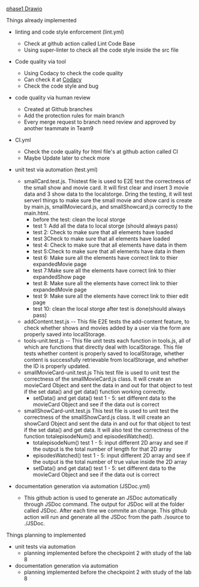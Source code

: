 [phase1 Drawio](/admin/cipipeline/phase1.drawio.png)

Things already implemented
  - linting and code style enforcement (lint.yml)
    - Check at github action called Lint Code Base
    - Using super-linter to check all the code style inside the src file
  - Code quality via tool 
    - Using Codacy to check the code quality
    - Can check it at [Codacy](https://app.codacy.com/gh/cse110-fa22-group9/Team9Repository/dashboard )
    - Check the code style and bug
  - code quality via human review
    - Created at Github branches
    - Add the protection rules for main branch
    - Every merge request to branch need review and approved by another teammate in Team9
  - CI.yml
    - Check the code quality for html file's at github action called CI
    - Maybe Update later to check more

  - unit test via automation (test.yml)
    - smallCard.test.js. Thistest file is used to E2E test the correctness of the small show and movie card. It will first clear and insert 3 movie data and 3 show data to the localstorge. Dring the testing, it will test serverl things to make sure the small movie and show card is create by main.js, smallMoviecard.js, and smallShowcard.js correctly to the main.html.
      - before the test: clean the local storge
      - test 1: Add all the data to local storge (should always pass)
      - test 2: Check to make sure that all <small-movie-card> elements have loaded
      - test 3Check to make sure that all <small-show-card> elements have loaded
      - test 4: Check to make sure that all <small-movie-card> elements have data in them
      - test 5:Check to make sure that all <small-show-card> elements have data in them
      - test 6: Make sure all the <small-movie-card> elements have correct link to thier expandedMovie page
      - test 7:Make sure all the <small-show-card> elements have correct link to thier expandedShow page
      - test 8: Make sure all the <small-movie-card> elements have correct link to thier expandedMovie page
      - test 9: Make sure all the <small-show-card> elements have correct link to thier edit page
      - test 10: clean the local storge after test is done(should always pass)
    - addContent.test.js -- This file E2E tests the add-content feature, to check whether shows and movies added by a user via the form are properly saved into localStorage.
    - tools-unit.test.js -- This file unit tests each function in tools.js, all of which are functions that directly deal with localStorage. This file tests whether content is properly saved to localStorage, whether content is successfully retrievable from localStorage, and whether the ID is properly updated.
    - smallMovieCard-unit.test.js This test file is used to unit test the correctness of the smallMovieCard.js class. It will create an movieCard Object and sent the data in and out for that object to test if the set data() and get data() function working correctly.
      - setData() and get data() test 1 - 5: set different data to the movieCard Object and see if the data out is correct
    - smallShowCard-unit.test.js This test file is used to unit test the correctness of the smallShowCard.js class. It will create an showCard Object and sent the data in and out for that object to test if the set data() and get data. It will also test the correctness of the function totalepisodeNum() and episodesWatched().
      - totalepisodeNum() test 1 - 5: input different 2D array and see if the output is the total number of length for that 2D array
      - episodesWatched() test 1 - 5: input different 2D array and see if the output is the total number of true value inside the 2D array
      - setData() and get data() test 1 - 5: set different data to the movieCard Object and see if the data out is correct

- documentation generation via automation (JSDoc.yml)
  - This github action is used to generate an JSDoc automatically through JSDoc command. The output for JSDoc will at the folder called JSDoc. After each time we commite an change. This github action will run and generate all the JSDoc from the path ./source to ./JSDoc.


Things planning to implemented
  - unit tests via automation
    - planning implemented before the checkpoint 2 with study of the lab 8
  - documentation generation via automation 
    -  planning implemented before the checkpoint 2 with study of the lab 8
